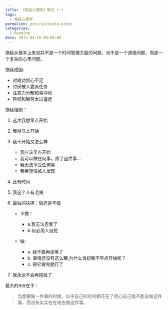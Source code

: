 ```yaml
---
title: 《拖延心理学》笔记（一）
tags:
  - 拖延心理学
permalink: procrastinate-notes
categories:
  - Reading
date: 2013-04-18 00:00:00
---
```



拖延从根本上来说并不是一个时间管理方面的问题，也不是一个道德问题，而是一个复杂的心里问题。     
        
拖延成因:

- 对成功信心不足
- 讨厌被人委派任务
- 注意力分散和易冲动
- 目标和酬劳太过遥远 

拖延怪圈：

1. 这次我想早点开始
2. 我得马上开始
3. 我不开始又怎么样

    - 我应该早点开始
    - 我可以做任何事，除了这件事...
    - 我无法享受任何事
    - 我希望没被人发现

4. 还有时间
5. 我这个人有毛病
6. 最后的抉择：做还是不做
    - 不做：

        + a.我无法忍受了
        + b.何必用人自扰

    - 做:

        + a. 我不能再坐等了
        + b. 事情还没有这么糟,为什么当初我不早点开始呢？
        + c. 把它做完就行了

7. 我永远不会再拖延了


最大的`失败`在于：
> 当想要做一件事的时候，似乎自己的时间都花在了担心自己能不能去做这件事，而没有实实在在地去做这件事。

